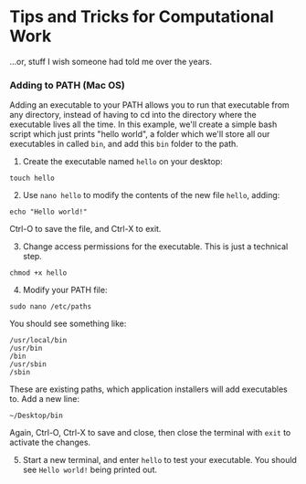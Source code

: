 # Tips and Tricks for Computational Work
...or, stuff I wish someone had told me over the years.

### Adding to PATH (Mac OS)
Adding an executable to your PATH allows you to run that executable from any directory, instead of having to cd into the directory where the executable lives all the time. In this example, we'll create a simple bash script which just prints "hello world", a folder which we'll store all our executables in called `bin`, and add this `bin` folder to the path.

1. Create the executable named `hello` on your desktop:
```
touch hello
```

2. Use `nano hello` to modify the contents of the new file `hello`, adding:
```
echo "Hello world!"
```
Ctrl-O to save the file, and Ctrl-X to exit.

3. Change access permissions for the executable. This is just a technical step.
```
chmod +x hello
```

4. Modify your PATH file:
```
sudo nano /etc/paths
```

You should see something like:
```
/usr/local/bin
/usr/bin
/bin
/usr/sbin
/sbin
```
These are existing paths, which application installers will add executables to. Add a new line:
```
~/Desktop/bin
```

Again, Ctrl-O, Ctrl-X to save and close, then close the terminal with `exit` to activate the changes.

5. Start a new terminal, and enter `hello` to test your executable. You should see `Hello world!` being printed out.
